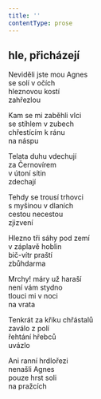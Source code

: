 ```yaml
---
title: ''
contentType: prose
---
```


## hle, přicházejí

Neviděli jste mou Agnes  
se solí v očích  
hleznovou kostí  
zahřezlou

Kam se mi zaběhli vlci  
se stíhlem v zubech  
chřestícím k ránu  
na náspu

Telata duhu vdechují  
za Černovírem  
v útoní sítin  
zdechají

Tehdy se trousí trhovci  
s myšinou v dlaních  
cestou necestou  
zjizvení

Hlezno tři sáhy pod zemí  
v záplavě hoblin  
bič-vítr praští  
zbůhdarma

Mrchy! máry už haraší  
není vám stydno  
tlouci mi v noci  
na vrata

Tenkrát za křiku chřástalů  
zaválo z polí  
řehtání hřebců  
uvázlo

Ani ranní hrdlořezi  
nenašli Agnes  
pouze hrst soli  
na pražcích
